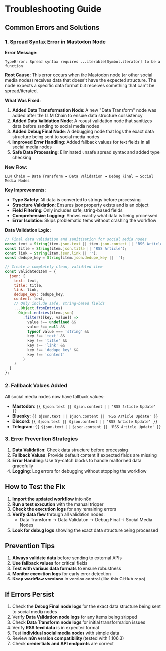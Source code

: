 # Troubleshooting Guide

## Common Errors and Solutions

### 1. Spread Syntax Error in Mastodon Node

**Error Message:**
```
TypeError: Spread syntax requires ...iterable[Symbol.iterator] to be a function
```

**Root Cause:**
This error occurs when the Mastodon node (or other social media nodes) receives data that doesn't have the expected structure. The node expects a specific data format but receives something that can't be spread/iterated.

**What Was Fixed:**
1. **Added Data Transformation Node**: A new "Data Transform" node was added after the LLM Chain to ensure data structure consistency
2. **Added Data Validation Node**: A robust validation node that sanitizes data before sending to social media nodes
3. **Added Debug Final Node**: A debugging node that logs the exact data structure being sent to social media nodes
4. **Improved Error Handling**: Added fallback values for text fields in all social media nodes
5. **Safe Data Processing**: Eliminated unsafe spread syntax and added type checking

**New Flow:**
```
LLM Chain → Data Transform → Data Validation → Debug Final → Social Media Nodes
```

**Key Improvements:**
- **Type Safety**: All data is converted to strings before processing
- **Structure Validation**: Ensures json property exists and is an object
- **Field Filtering**: Only includes safe, string-based fields
- **Comprehensive Logging**: Shows exactly what data is being processed
- **Error Isolation**: Skips problematic items without crashing the workflow

**Data Validation Logic:**
```javascript
// Final data validation and sanitization for social media nodes
const text = String(item.json.text || item.json.content || 'RSS Article Update');
const title = String(item.json.title || 'RSS Article');
const link = String(item.json.link || '');
const dedupe_key = String(item.json.dedupe_key || '');

// Create a completely clean, validated item
const validatedItem = {
  json: {
    text: text,
    title: title,
    link: link,
    dedupe_key: dedupe_key,
    content: text,
    // Only include safe, string-based fields
    ...Object.fromEntries(
      Object.entries(item.json)
        .filter(([key, value]) => 
          value !== undefined && 
          value !== null && 
          typeof value === 'string' &&
          key !== 'text' && 
          key !== 'title' && 
          key !== 'link' && 
          key !== 'dedupe_key' && 
          key !== 'content'
        )
    )
  }
};
```

### 2. Fallback Values Added

All social media nodes now have fallback values:
- **Mastodon**: `{{ $json.text || $json.content || 'RSS Article Update' }}`
- **Bluesky**: `{{ $json.text || $json.content || 'RSS Article Update' }}`
- **Discord**: `{{ $json.text || $json.content || 'RSS Article Update' }}`
- **Telegram**: `{{ $json.text || $json.content || 'RSS Article Update' }}`

### 3. Error Prevention Strategies

1. **Data Validation**: Check data structure before processing
2. **Fallback Values**: Provide default content if expected fields are missing
3. **Error Handling**: Use try-catch blocks to handle malformed data gracefully
4. **Logging**: Log errors for debugging without stopping the workflow

## How to Test the Fix

1. **Import the updated workflow** into n8n
2. **Run a test execution** with the manual trigger
3. **Check the execution logs** for any remaining errors
4. **Verify data flow** through all validation nodes:
   - Data Transform → Data Validation → Debug Final → Social Media Nodes
5. **Look for debug logs** showing the exact data structure being processed

## Prevention Tips

1. **Always validate data** before sending to external APIs
2. **Use fallback values** for critical fields
3. **Test with various data formats** to ensure robustness
4. **Monitor execution logs** for early error detection
5. **Keep workflow versions** in version control (like this GitHub repo)

## If Errors Persist

1. Check the **Debug Final node logs** for the exact data structure being sent to social media nodes
2. Verify **Data Validation node logs** for any items being skipped
3. Check **Data Transform node logs** for initial transformation issues
4. Verify **RSS feed data** is in expected format
5. Test **individual social media nodes** with simple data
6. Review **n8n version compatibility** (tested with 1.106.3)
7. Check **credentials and API endpoints** are correct
